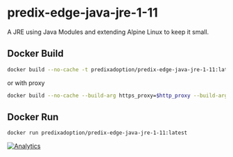 # predix-edge-java-jre-1-11
A JRE using Java Modules and extending Alpine Linux to keep it small.


## Docker Build

```bash
docker build --no-cache -t predixadoption/predix-edge-java-jre-1-11:latest -f Dockerfile .
```

or with proxy

```bash
docker build --no-cache --build-arg https_proxy=$http_proxy --build-arg no_proxy=$no_proxy --build-arg http_proxy=$http_proxy -t predixadoption/predix-edge-java-jre-1-11:latest -f Dockerfile .
```

## Docker Run

```bash
docker run predixadoption/predix-edge-java-jre-1-11:latest 
```

[![Analytics](https://predix-beacon.appspot.com/UA-82773213-1/predix-edge-java-jre-1-11/readme?pixel)](https://github.com/PredixDev)
